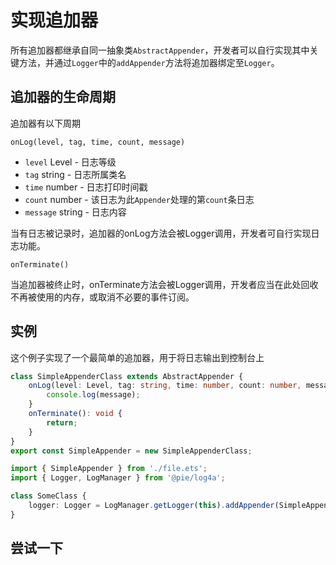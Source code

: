 # 实现追加器

所有追加器都继承自同一抽象类`AbstractAppender`，开发者可以自行实现其中关键方法，并通过`Logger`中的`addAppender`方法将追加器绑定至`Logger`。

## 追加器的生命周期

追加器有以下周期

`onLog(level, tag, time, count, message)`

- `level` Level - 日志等级
- `tag` string - 日志所属类名
- `time` number - 日志打印时间戳
- `count` number - 该日志为此`Appender`处理的第`count`条日志
- `message` string - 日志内容

当有日志被记录时，追加器的onLog方法会被Logger调用，开发者可自行实现日志功能。

`onTerminate()`

当追加器被终止时，onTerminate方法会被Logger调用，开发者应当在此处回收不再被使用的内存，或取消不必要的事件订阅。

## 实例

这个例子实现了一个最简单的追加器，用于将日志输出到控制台上

```ts
class SimpleAppenderClass extends AbstractAppender {
    onLog(level: Level, tag: string, time: number, count: number, message: string): void {
        console.log(message);
    }
    onTerminate(): void {
        return;
    }
}
export const SimpleAppender = new SimpleAppenderClass;
```

```ts
import { SimpleAppender } from './file.ets';
import { Logger, LogManager } from '@pie/log4a';

class SomeClass {
    logger: Logger = LogManager.getLogger(this).addAppender(SimpleAppender);
}
```

## 尝试一下

<script setup>
import {defineAsyncComponent} from 'vue';
import {inBrowser} from 'vitepress';

const DemoEditor = inBrowser ? defineAsyncComponent(()=>import('../components/DemoEditor.vue')):()=>null;
</script>

<DemoEditor code="class SimpleAppenderClass extends AbstractAppender {
    onLog(level, tag, time, count, message) {
        console.log(message);
    }
    onTerminate() {
        return;
    }
}
const SimpleAppender = new SimpleAppenderClass;
class SomeClass {
    logger = LogManager.getLogger(this).addAppender(SimpleAppender);
    hello(){
        this.logger.info('Hello, World!')
    }
}
const someClassInstance = new SomeClass;
someClassInstance.hello();" />